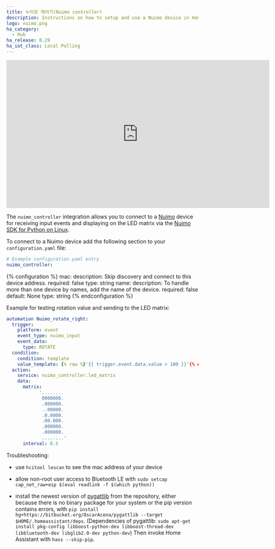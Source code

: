 ```yaml
---
title: 누이모 제어기(Nuimo controller)
description: Instructions on how to setup and use a Nuimo device in Home Assistant.
logo: nuimo.png
ha_category:
  - Hub
ha_release: 0.29
ha_iot_class: Local Polling
---
```


<div class='videoWrapper'>
<iframe width="690" height="388" src="https://www.youtube.com/embed/Ut8VYcOt4kk" frameborder="0" allow="accelerometer; autoplay; encrypted-media; gyroscope; picture-in-picture" allowfullscreen></iframe>
</div>

The `nuimo_controller` integration allows you to connect to a [Nuimo](https://www.senic.com/) device for receiving input events and displaying on the LED  matrix via the [Nuimo SDK for Python on Linux](https://github.com/getSenic/nuimo-linux-python).

To connect to a Nuimo device add the following section to your `configuration.yaml` file:

```yaml
# Example configuration.yaml entry
nuimo_controller:
```

{% configuration %}
mac:
  description: Skip discovery and connect to this device address.
  required: false
  type: string
name:
  description: To handle more than one device by names, add the name of the device.
  required: false
  default: None
  type: string
{% endconfiguration %}

Example for testing rotation value and sending to the LED matrix:

```yaml
automation Nuimo_rotate_right:
  trigger:
    platform: event
    event_type: nuimo_input
    event_data:
      type: ROTATE
  condition:
    condition: template
    value_template: {% raw %}'{{ trigger.event.data.value > 100 }}'{% endraw %}
  action:
    service: nuimo_controller.led_matrix
    data:
      matrix:
            '........
             0000000.
             .000000.
             ..00000.
             .0.0000.
             .00.000.
             .000000.
             .000000.
             ........'
      interval: 0.5
```

Troubleshooting:

- use `hcitool lescan` to see the mac address of your device

- allow non-root user access to Bluetooth LE with `sudo setcap cap_net_raw+eip $(eval readlink -f $(which python))`

- install the newest version of [pygattlib](https://bitbucket.org/OscarAcena/pygattlib) from the repository, either because there is no binary package for your system or the pip version contains errors, with `pip install hg+https://bitbucket.org/OscarAcena/pygattlib --target $HOME/.homeassistant/deps`.
(Dependencies of pygattlib: `sudo apt-get install pkg-config libboost-python-dev libboost-thread-dev libbluetooth-dev libglib2.0-dev python-dev`)
Then invoke Home Assistant with `hass --skip-pip`.
